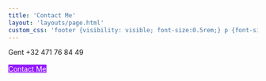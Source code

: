 ```yaml
---
title: 'Contact Me'
layout: 'layouts/page.html'
custom_css: 'footer {visibility: visible; font-size:0.5rem;} p {font-size: 2rem} p {font-family: Roboto} main {margin-top: 15%;}'
---
```


Gent
+32 471 76 84 49
<br><br>
<a href="mailto:info@margaux.dev" style="color:white;background-color:#9013fe">Contact Me<a>
